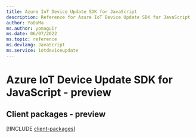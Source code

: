 ```yaml
---
title: Azure IoT Device Update SDK for JavaScript
description: Reference for Azure IoT Device Update SDK for JavaScript
author: YoDaMa
ms.author: yomaguir
ms.date: 06/07/2022
ms.topic: reference
ms.devlang: JavaScript
ms.service: iotdeviceupdate
---
```

# Azure IoT Device Update SDK for JavaScript - preview
## Client packages - preview
[!INCLUDE [client-packages](iot-device-update-client-index.md)]

